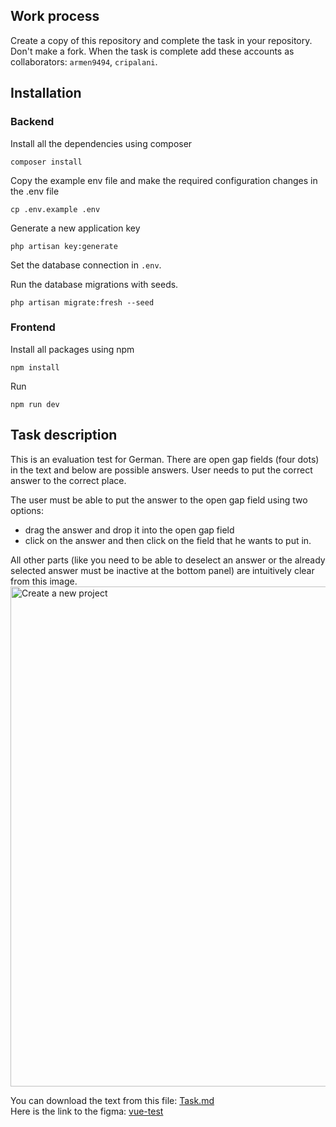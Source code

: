 ## Work process

Create a copy of this repository and complete the task in your repository. Don't make a fork.
When the task is complete add these accounts as collaborators: `armen9494`, `cripalani`.

## Installation

### Backend

Install all the dependencies using composer

```
composer install
```

Copy the example env file and make the required configuration changes in the .env file

```
cp .env.example .env
```

Generate a new application key

```
php artisan key:generate
```

Set the database connection in `.env`.

Run the database migrations with seeds.

```
php artisan migrate:fresh --seed
```

### Frontend

Install all packages using npm

```
npm install
```

Run

```
npm run dev
```

## Task description

This is an evaluation test for German. There are open gap fields (four dots) in the text and below are possible answers. 
User needs to put the correct answer to the correct place.

The user must be able to put the answer to the open gap field using two options:
- drag the answer and drop it into the open gap field  
- click on the answer and then click on the field that he wants to put in.

All other parts (like you need to be able to deselect an answer or the already selected answer must be inactive at the bottom panel) 
are intuitively clear from this image.
<img width="800" alt="Create a new project" src="docs/Task.jpg">


You can download the text from this file: [Task.md](docs/Task.md)  
Here is the link to the figma: <a href="https://www.figma.com/file/DbbmyAKbonIbVAFQMEqq0S/EVT---vue-test?node-id=0%3A1">vue-test<a/>
